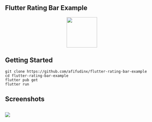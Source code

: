 ## Flutter Rating Bar Example

<p align="center">
  <img src="https://avatars.githubusercontent.com/u/94339143?v=4" width=100/>
</p>

## Getting Started

```
git clone https://github.com/afifudinx/flutter-rating-bar-example
cd flutter-rating-bar-example
flutter pub get
flutter run
```

## Screenshots

<p style="float: left;">
  <img src="https://github.com/afifudinx/Flutter-Example/tree/main/Old/flutter-rating-bar-example/blob/main/screenshots/1.png"/>
</p>
